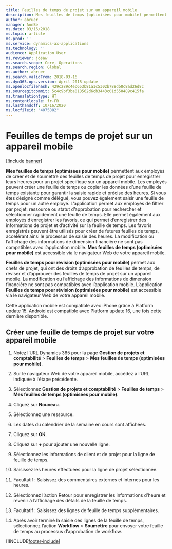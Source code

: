 ```yaml
---
title: Feuilles de temps de projet sur un appareil mobile
description: Mes feuilles de temps (optimisées pour mobile) permettent aux employés de créer et de soumettre des feuilles de temps de projet pour enregistrer les heures pour un projet spécifique sur un appareil mobile.
author: abruer
manager: AnnBe
ms.date: 03/16/2018
ms.topic: article
ms.prod: ''
ms.service: dynamics-ax-applications
ms.technology: ''
audience: Application User
ms.reviewer: josaw
ms.search.scope: Core, Operations
ms.search.region: Global
ms.author: abruer
ms.search.validFrom: 2018-03-16
ms.dyn365.ops.version: April 2018 update
ms.openlocfilehash: 429c289c4ec653b81a1c5302b788db8c8ad26d8c
ms.sourcegitcommit: 5c4c9bf3ba018562d6cb3443c01d550489c415fa
ms.translationtype: HT
ms.contentlocale: fr-FR
ms.lasthandoff: 10/16/2020
ms.locfileid: "4075882"
---
```

# <a name="project-timesheets-on-a-mobile-device"></a>Feuilles de temps de projet sur un appareil mobile

[!include [banner](../includes/banner.md)]

**Mes feuilles de temps (optimisées pour mobile)** permettent aux employés de créer et de soumettre des feuilles de temps de projet pour enregistrer leurs heures pour un projet spécifique sur un appareil mobile. Les employés peuvent créer une feuille de temps ou copier les données d’une feuille de temps existante pour garantir la saisie rapide et précise des heures. Si vous êtes désigné comme délégué, vous pouvez également saisir une feuille de temps pour un autre employé. L’application permet aux employés de filtrer par projet, ressource ou statut d’approbation pour rechercher et sélectionner rapidement une feuille de temps. Elle permet également aux employés d’enregistrer les favoris, ce qui permet d’enregistrer des informations de projet et d’activité sur la feuille de temps. Les favoris enregistrés peuvent être utilisés pour créer de futures feuilles de temps, accélérant ainsi le processus de saisie des heures. La modification ou l’affichage des informations de dimension financière ne sont pas compatibles avec l’application mobile. **Mes feuilles de temps (optimisées pour mobile)** est accessible via le navigateur Web de votre appareil mobile.

**Feuilles de temps pour révision (optimisées pour mobile)** permet aux chefs de projet, qui ont des droits d’approbation de feuilles de temps, de réviser et d’approuver des feuilles de temps de projet sur un appareil mobile. La modification ou l’affichage des informations de dimension financière ne sont pas compatibles avec l’application mobile. L’application **Feuilles de temps pour révision (optimisées pour mobile)** est accessible via le navigateur Web de votre appareil mobile.

Cette application mobile est compatible avec iPhone grâce à Platform update 15.
Android est compatible avec Platform update 16, une fois cette dernière disponible.

## <a name="create-a-project-timesheet-on-your-mobile-device"></a>Créer une feuille de temps de projet sur votre appareil mobile

1.  Notez l’URL Dynamics 365 pour la page **Gestion de projets et comptabilité** \> **Feuilles de temps** \> **Mes feuilles de temps (optimisées pour mobile)**.

2.  Sur le navigateur Web de votre appareil mobile, accédez à l’URL indiquée à l’étape précédente.
 
3.  Sélectionnez **Gestion de projets et comptabilité** \> **Feuilles de temps** \> **Mes feuilles de temps (optimisées pour mobile)**.

4.  Cliquez sur **Nouveau**.

5.  Sélectionnez une ressource.

6.  Les dates du calendrier de la semaine en cours sont affichées.

7.  Cliquez sur **OK**.

8.  Cliquez sur **+** pour ajouter une nouvelle ligne.

9.  Sélectionnez les informations de client et de projet pour la ligne de feuille de temps.

10. Saisissez les heures effectuées pour la ligne de projet sélectionnée.

11. Facultatif : Saisissez des commentaires externes et internes pour les heures.

12. Sélectionnez l’action Retour pour enregistrer les informations d’heure et revenir à l’affichage des détails de la feuille de temps.

13. Facultatif : Saisissez des lignes de feuille de temps supplémentaires.

14. Après avoir terminé la saisie des lignes de la feuille de temps, sélectionnez l’action **Workflow** \> **Soumettre** pour envoyer votre feuille de temps au processus d’approbation de workflow.


[!INCLUDE[footer-include](../includes/footer-banner.md)]